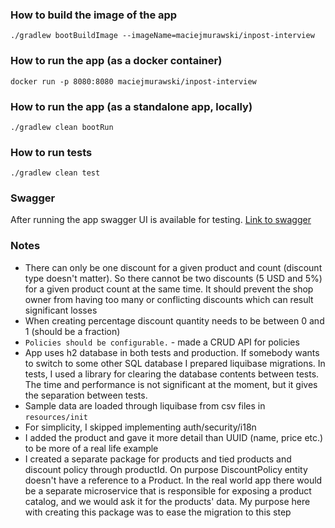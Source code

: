 ### How to build the image of the app
```shell
./gradlew bootBuildImage --imageName=maciejmurawski/inpost-interview 
```

### How to run the app (as a docker container)
```shell
docker run -p 8080:8080 maciejmurawski/inpost-interview 
```

### How to run the app (as a standalone app, locally)
```shell
./gradlew clean bootRun
```

### How to run tests
```shell
./gradlew clean test
```

### Swagger
After running the app swagger UI is available for testing.
[Link to swagger](http://localhost:8080/swagger-ui/index.html) 

### Notes

 - There can only be one discount for a given product and count (discount type doesn't matter). 
So there cannot be two discounts (5 USD and 5%) for a given product count at the same time. 
It should prevent the shop owner from having too many or conflicting discounts which can result significant losses
 - When creating percentage discount quantity needs to be between 0 and 1 (should be a fraction)
 - `Policies should be configurable.` - made a CRUD API for policies
 - App uses h2 database in both tests and production. 
If somebody wants to switch to some other SQL database I prepared liquibase migrations.
In tests, I used a library for clearing the database contents between tests. The time and performance is not significant
at the moment, but it gives the separation between tests. 
 - Sample data are loaded through liquibase from csv files in `resources/init`
 - For simplicity, I skipped implementing auth/security/i18n 
 - I added the product and gave it more detail than UUID (name, price etc.) to be more of a real life example
 - I created a separate package for products and tied products and discount policy through productId. 
On purpose DiscountPolicy entity doesn't have a reference to a Product. In the real world app there 
would be a separate microservice that is responsible for exposing a product catalog, and we would ask it 
for the products' data. My purpose here with creating this package was to ease the migration to this step
